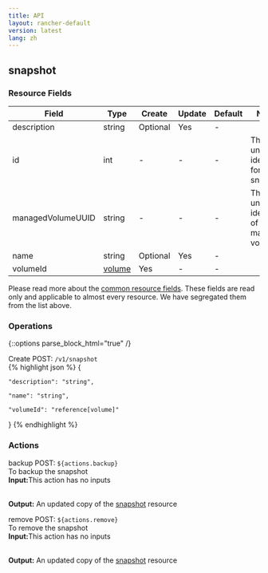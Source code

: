 ```yaml
---
title: API
layout: rancher-default
version: latest
lang: zh
---
```


## snapshot



### Resource Fields

Field | Type | Create | Update | Default | Notes
---|---|---|---|---|---
description | string | Optional | Yes | - | 
id | int | - | - | - | The unique identifier for the snapshot
managedVolumeUUID | string | - | - | - | The unique identifier of the managed volume
name | string | Optional | Yes | - | 
volumeId | [volume]({{site.baseurl}}/rancher/{{page.version}}/{{page.lang}}/api/api-resources/volume/) | Yes | - | - | 


Please read more about the [common resource fields]({{site.baseurl}}/rancher/{{page.version}}/{{page.lang}}/api/common/). 
These fields are read only and applicable to almost every resource. We have segregated them from the list above.


### Operations
{::options parse_block_html="true" /}



<div class="action">
<span class="header">
Create
<span class="headerright">POST:  <code>/v1/snapshot</code></span></span>
<div class="action-contents">
{% highlight json %} 
{

	"description": "string",

	"name": "string",

	"volumeId": "reference[volume]"

} 
{% endhighlight %}
</div>
</div>











### Actions

<div class="action">
<span class="header">
backup
<span class="headerright">POST:  <code>${actions.backup}</code></span></span>
<div class="action-contents">
To backup the snapshot
<br>

<span class="input">
<strong>Input:</strong>This action has no inputs</span>
<br>

<br>


<span class="output"><strong>Output:</strong> An updated copy of the <a href="/rancher/api/api-resources/snapshot/">snapshot</a> resource</span>
</div>
</div>

<div class="action">
<span class="header">
remove
<span class="headerright">POST:  <code>${actions.remove}</code></span></span>
<div class="action-contents">
To remove the snapshot
<br>

<span class="input">
<strong>Input:</strong>This action has no inputs</span>
<br>

<br>


<span class="output"><strong>Output:</strong> An updated copy of the <a href="/rancher/api/api-resources/snapshot/">snapshot</a> resource</span>
</div>
</div>

